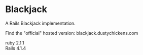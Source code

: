 # Blackjack
A Rails Blackjack implementation.  

Find the "official" hosted version: blackjack.dustychickens.com  

ruby 2.1.1  
Rails 4.1.4
